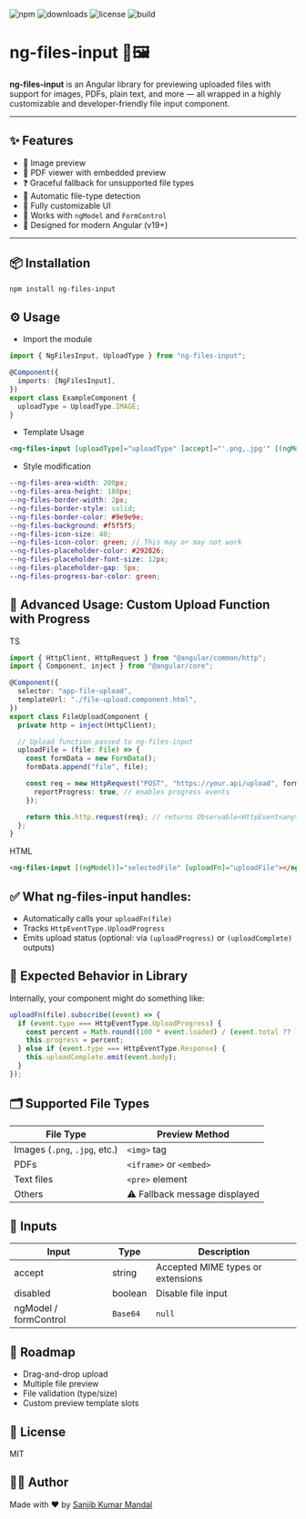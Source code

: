![npm](https://img.shields.io/npm/v/ng-files-input)
![downloads](https://img.shields.io/npm/dm/ng-files-input)
![license](https://img.shields.io/npm/l/ng-files-input)
![build](https://img.shields.io/github/actions/workflow/status/sanjib-kumar-mandal/ng-files-input/build.yml)

# ng-files-input 📁🖼️

**ng-files-input** is an Angular library for previewing uploaded files with support for images, PDFs, plain text, and more — all wrapped in a highly customizable and developer-friendly file input component.

---

## ✨ Features

- 📸 Image preview
- 📄 PDF viewer with embedded preview
- ❓ Graceful fallback for unsupported file types
- 🧠 Automatic file-type detection
- 🎨 Fully customizable UI
- 🔌 Works with `ngModel` and `FormControl`
- 🧩 Designed for modern Angular (v19+)

---

## 📦 Installation

```bash
npm install ng-files-input
```

## ⚙️ Usage

- Import the module

```ts
import { NgFilesInput, UploadType } from "ng-files-input";

@Component({
  imports: [NgFilesInput],
})
export class ExampleComponent {
  uploadType = UploadType.IMAGE;
}
```

- Template Usage

```html
<ng-files-input [uploadType]="uploadType" [accept]="'.png,.jpg'" [(ngModel)]="file" [disabled]="false" [showPreview]="true"> Please select image </ng-files-input>
```

- Style modification

```scss
--ng-files-area-width: 200px;
--ng-files-area-height: 180px;
--ng-files-border-width: 2px;
--ng-files-border-style: solid;
--ng-files-border-color: #9e9e9e;
--ng-files-background: #f5f5f5;
--ng-files-icon-size: 40;
--ng-files-icon-color: green; // This may or may not work
--ng-files-placeholder-color: #292826;
--ng-files-placeholder-font-size: 12px;
--ng-files-placeholder-gap: 5px;
--ng-files-progress-bar-color: green;
```

## 🚀 Advanced Usage: Custom Upload Function with Progress

TS

```ts
import { HttpClient, HttpRequest } from "@angular/common/http";
import { Component, inject } from "@angular/core";

@Component({
  selector: "app-file-upload",
  templateUrl: "./file-upload.component.html",
})
export class FileUploadComponent {
  private http = inject(HttpClient);

  // Upload function passed to ng-files-input
  uploadFile = (file: File) => {
    const formData = new FormData();
    formData.append("file", file);

    const req = new HttpRequest("POST", "https://your.api/upload", formData, {
      reportProgress: true, // enables progress events
    });

    return this.http.request(req); // returns Observable<HttpEvent<any>>
  };
}
```

HTML

```html
<ng-files-input [(ngModel)]="selectedFile" [uploadFn]="uploadFile"></ng-files-input>
```

## ✅ What ng-files-input handles:

- Automatically calls your `uploadFn(file)`
- Tracks `HttpEventType.UploadProgress`
- Emits upload status (optional: via `(uploadProgress)` or `(uploadComplete)` outputs)

## 🧩 Expected Behavior in Library

Internally, your component might do something like:

```ts
uploadFn(file).subscribe((event) => {
  if (event.type === HttpEventType.UploadProgress) {
    const percent = Math.round((100 * event.loaded) / (event.total ?? 1));
    this.progress = percent;
  } else if (event.type === HttpEventType.Response) {
    this.uploadComplete.emit(event.body);
  }
});
```

## 🗂️ Supported File Types

| File Type                     | Preview Method                |
| ----------------------------- | ----------------------------- |
| Images (`.png`, `.jpg`, etc.) | `<img>` tag                   |
| PDFs                          | `<iframe>` or `<embed>`       |
| Text files                    | `<pre>` element               |
| Others                        | ⚠️ Fallback message displayed |

## 🔧 Inputs

| Input                 | Type     | Description                       |
| --------------------- | -------- | --------------------------------- |
| accept                | string   | Accepted MIME types or extensions |
| disabled              | boolean  | Disable file input                |
| ngModel / formControl | `Base64` | `null`                            |

## 🚀 Roadmap

- Drag-and-drop upload
- Multiple file preview
- File validation (type/size)
- Custom preview template slots

## 📄 License

MIT

## 👨‍💻 Author

Made with ❤️ by [Sanjib Kumar Mandal](https://github.com/sanjib-kumar-mandal)
